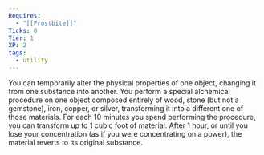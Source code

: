 ```yaml
---
Requires:
  - "[[Frostbite]]"
Ticks: 0
Tier: 1
XP: 2
tags:
  - utility
---
```

You can temporarily alter the physical properties of one object, changing it from one substance into another. You perform a special alchemical procedure on one object composed entirely of wood, stone (but not a gemstone), iron, copper, or silver, transforming it into a different one of those materials. For each 10 minutes you spend performing the procedure, you can transform up to 1 cubic foot of material. After 1 hour, or until you lose your concentration (as if you were concentrating on a power), the material reverts to its original substance.